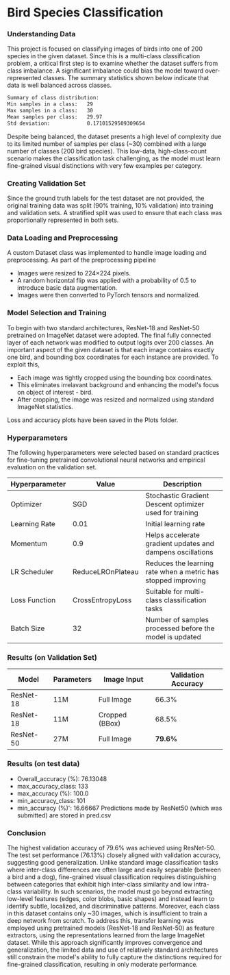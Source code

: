 # Bird Species Classification

### Understanding Data
This project is focused on classifying images of birds into one of 200 species in the given dataset. Since this is a multi-class classification problem, a critical first step is to examine whether the dataset suffers from class imbalance. A significant imbalance could bias the model toward over-represented classes. The summary statistics shown below indicate that data is well balanced across classes.
```bash
Summary of class distribution:
Min samples in a class:   29  
Max samples in a class:   30  
Mean samples per class:   29.97  
Std deviation:            0.17101529509309654
```
Despite being balanced, the dataset presents a high level of complexity due to its limited number of samples per class (~30) combined with a large number of classes (200 bird species). This low-data, high-class-count scenario makes the classification task challenging, as the model must learn fine-grained visual distinctions with very few examples per category.

### Creating Validation Set
Since the ground truth labels for the test dataset are not provided, the original training data was split (90% training, 10% validation) into training and validation sets. A stratified split was used to ensure that each class was proportionally represented in both sets.

### Data Loading and Preprocessing
A custom Dataset class was implemented to handle image loading and preprocessing. As part of the preprocessing pipeline
- Images were resized to 224×224 pixels.
- A random horizontal flip was applied with a probability of 0.5 to introduce basic data augmentation.
- Images were then converted to PyTorch tensors and normalized. 

### Model Selection and Training
To begin with two standard architectures, ResNet-18 and ResNet-50 pretrained on ImageNet dataset were adopted. The final fully connected layer of each network was modified to output logits over 200 classes. An important aspect of the given dataset is that each image contains exactly one bird, and bounding box coordinates for each instance are provided. To exploit this,
- Each image was tightly cropped using the bounding box coordinates.
- This eliminates irrelavant background and enhancing the model's focus on object of interest - bird.
- After cropping, the image was resized and normalized using standard ImageNet statistics.

Loss and accuracy plots have been saved in the Plots folder.

### Hyperparameters
The following hyperparameters were selected based on standard practices for fine-tuning pretrained convolutional neural networks and empirical evaluation on the validation set.

| Hyperparameter           | Value                   | Description                                                             |
|--------------------------|--------------------------|-------------------------------------------------------------------------|
| Optimizer                | SGD                      | Stochastic Gradient Descent optimizer used for training                 |
| Learning Rate            | 0.01                     | Initial learning rate                                                   |
| Momentum                 | 0.9                      | Helps accelerate gradient updates and dampens oscillations              |
| LR Scheduler             | ReduceLROnPlateau        | Reduces the learning rate when a metric has stopped improving           |
| Loss Function            | CrossEntropyLoss         | Suitable for multi-class classification tasks                           |
| Batch Size               | 32                       | Number of samples processed before the model is updated                 |


### Results (on Validation Set)
| Model         | Parameters |  Image Input     | Validation Accuracy |
|---------------|------------|------------------|---------------------|
| ResNet-18     |    11M     | Full Image       | 66.3%               |
| ResNet-18     |    11M     | Cropped (BBox)   | 68.5%               |
| ResNet-50     |    27M     |  Full Image      | **79.6%**           |

### Results (on test data)
- Overall_accuracy (%): 76.13048
- max_accuracy_class: 133
- max_accuracy (%): 100.0
- min_accuracy_class: 101
- min_accuracy (%)': 16.66667
Predictions made by ResNet50 (which was submitted) are stored in pred.csv

### Conclusion
The highest validation accuracy of 79.6% was achieved using ResNet-50. The test set performance (76.13%) closely aligned with validation accuracy, suggesting good generalization. Unlike standard image classification tasks where inter-class differences are often large and easily separable (between a bird and a dog), fine-grained visual classification requires distinguishing between categories that exhibit high inter-class similarity and low intra-class variability. In such scenarios, the model must go beyond extracting low-level features (edges, color blobs, basic shapes) and instead learn to identify subtle, localized, and discriminative patterns. 
Moreover, each class in this dataset contains only ~30 images, which is insufficient to train a deep network from scratch. To address this, transfer learning was employed using pretrained models (ResNet-18 and ResNet-50) as feature extractors, using the representations learned from the large ImageNet dataset. While this approach significantly improves convergence and generalization, the limited data and use of relatively standard architectures still constrain the model's ability to fully capture the distinctions required for fine-grained classification, resulting in only moderate performance.
